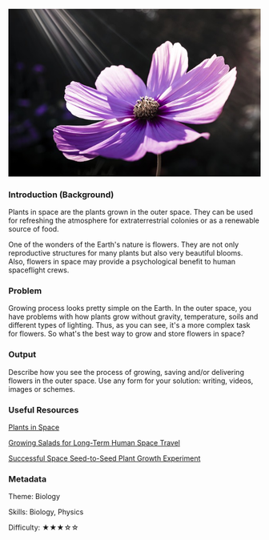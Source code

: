 ![Flower](imgSpaceFlower.jpg)

### Introduction (Background)

Plants in space are the plants grown in the outer space.
They can be used for refreshing the atmosphere for extraterrestrial colonies or
as a renewable source of food.

One of the wonders of the Earth's nature is flowers.
They are not only reproductive structures for many plants but also very beautiful blooms.
Also, flowers in space may provide a psychological benefit to human spaceflight crews.

### Problem

Growing process looks pretty simple on the Earth.
In the outer space, you have problems with how plants grow without gravity, temperature, soils and different types of lighting.
Thus, as you can see, it's a more complex task for flowers.
So what's the best way to grow and store flowers in space?

### Output

Describe how you see the process of growing, saving and/or delivering flowers in the outer space.
Use any form for your solution: writing, videos, images or schemes.

### Useful Resources

[Plants in Space](https://en.wikipedia.org/wiki/Plants_in_space)

[Growing Salads for Long-Term Human Space Travel](http://www.nasa.gov/centers/kennedy/news/releases/2004/p03-04.html)

[Successful Space Seed-to-Seed Plant Growth Experiment](http://www.space.bas.bg/astro/aerosp16/tania1.pdf)

### Metadata
Theme: Biology

Skills: Biology, Physics

Difficulty: ★★★☆☆
